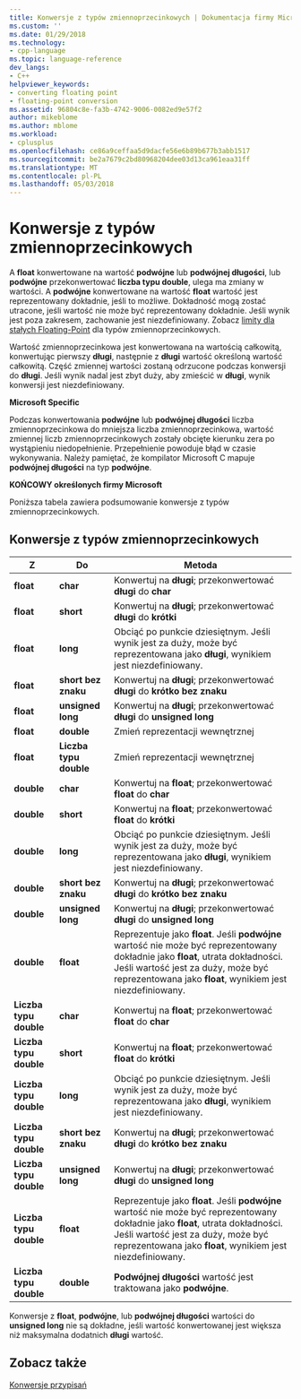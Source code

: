 ```yaml
---
title: Konwersje z typów zmiennoprzecinkowych | Dokumentacja firmy Microsoft
ms.custom: ''
ms.date: 01/29/2018
ms.technology:
- cpp-language
ms.topic: language-reference
dev_langs:
- C++
helpviewer_keywords:
- converting floating point
- floating-point conversion
ms.assetid: 96804c8e-fa3b-4742-9006-0082ed9e57f2
author: mikeblome
ms.author: mblome
ms.workload:
- cplusplus
ms.openlocfilehash: ce86a9ceffaa5d9dacfe56e6b89b677b3abb1517
ms.sourcegitcommit: be2a7679c2bd80968204dee03d13ca961eaa31ff
ms.translationtype: MT
ms.contentlocale: pl-PL
ms.lasthandoff: 05/03/2018
---
```

# <a name="conversions-from-floating-point-types"></a>Konwersje z typów zmiennoprzecinkowych

A **float** konwertowane na wartość **podwójne** lub **podwójnej długości**, lub **podwójne** przekonwertować **liczba typu double**, ulega ma zmiany w wartości. A **podwójne** konwertowane na wartość **float** wartość jest reprezentowany dokładnie, jeśli to możliwe. Dokładność mogą zostać utracone, jeśli wartość nie może być reprezentowany dokładnie. Jeśli wynik jest poza zakresem, zachowanie jest niezdefiniowany. Zobacz [limity dla stałych Floating-Point](../c-language/limits-on-floating-point-constants.md) dla typów zmiennoprzecinkowych.

Wartość zmiennoprzecinkowa jest konwertowana na wartością całkowitą, konwertując pierwszy **długi**, następnie z **długi** wartość określoną wartość całkowitą. Część zmiennej wartości zostaną odrzucone podczas konwersji do **długi**. Jeśli wynik nadal jest zbyt duży, aby zmieścić w **długi**, wynik konwersji jest niezdefiniowany.

**Microsoft Specific**

Podczas konwertowania **podwójne** lub **podwójnej długości** liczba zmiennoprzecinkowa do mniejsza liczba zmiennoprzecinkowa, wartość zmiennej liczb zmiennoprzecinkowych zostały obcięte kierunku zera po wystąpieniu niedopełnienie. Przepełnienie powoduje błąd w czasie wykonywania. Należy pamiętać, że kompilator Microsoft C mapuje **podwójnej długości** na typ **podwójne**.

**KOŃCOWY określonych firmy Microsoft**

Poniższa tabela zawiera podsumowanie konwersje z typów zmiennoprzecinkowych.

## <a name="conversions-from-floating-point-types"></a>Konwersje z typów zmiennoprzecinkowych

|Z|Do|Metoda|
|----------|--------|------------|
|**float**|**char**|Konwertuj na **długi**; przekonwertować **długi** do **char**|
|**float**|**short**|Konwertuj na **długi**; przekonwertować **długi** do **krótki**|
|**float**|**long**|Obciąć po punkcie dziesiętnym. Jeśli wynik jest za duży, może być reprezentowana jako **długi**, wynikiem jest niezdefiniowany.|
|**float**|**short bez znaku**|Konwertuj na **długi**; przekonwertować **długi** do **krótko bez znaku**|
|**float**|**unsigned long**|Konwertuj na **długi**; przekonwertować **długi** do **unsigned long**|
|**float**|**double**|Zmień reprezentacji wewnętrznej|
|**float**|**Liczba typu double**|Zmień reprezentacji wewnętrznej|
|**double**|**char**|Konwertuj na **float**; przekonwertować **float** do **char**|
|**double**|**short**|Konwertuj na **float**; przekonwertować **float** do **krótki**|
|**double**|**long**|Obciąć po punkcie dziesiętnym. Jeśli wynik jest za duży, może być reprezentowana jako **długi**, wynikiem jest niezdefiniowany.|
|**double**|**short bez znaku**|Konwertuj na **długi**; przekonwertować **długi** do **krótko bez znaku**|
|**double**|**unsigned long**|Konwertuj na **długi**; przekonwertować **długi** do **unsigned long**|
|**double**|**float**|Reprezentuje jako **float**. Jeśli **podwójne** wartość nie może być reprezentowany dokładnie jako **float**, utrata dokładności. Jeśli wartość jest za duży, może być reprezentowana jako **float**, wynikiem jest niezdefiniowany.|
|**Liczba typu double**|**char**|Konwertuj na **float**; przekonwertować **float** do **char**|
|**Liczba typu double**|**short**|Konwertuj na **float**; przekonwertować **float** do **krótki**|
|**Liczba typu double**|**long**|Obciąć po punkcie dziesiętnym. Jeśli wynik jest za duży, może być reprezentowana jako **długi**, wynikiem jest niezdefiniowany.|
|**Liczba typu double**|**short bez znaku**|Konwertuj na **długi**; przekonwertować **długi** do **krótko bez znaku**|
|**Liczba typu double**|**unsigned long**|Konwertuj na **długi**; przekonwertować **długi** do **unsigned long**|
|**Liczba typu double**|**float**|Reprezentuje jako **float**. Jeśli **podwójne** wartość nie może być reprezentowany dokładnie jako **float**, utrata dokładności. Jeśli wartość jest za duży, może być reprezentowana jako **float**, wynikiem jest niezdefiniowany.|
|**Liczba typu double**|**double**|**Podwójnej długości** wartość jest traktowana jako **podwójne**.|

Konwersje z **float**, **podwójne**, lub **podwójnej długości** wartości do **unsigned long** nie są dokładne, jeśli wartość konwertowanej jest większa niż maksymalna dodatnich **długi** wartość.

## <a name="see-also"></a>Zobacz także

[Konwersje przypisań](../c-language/assignment-conversions.md)  
